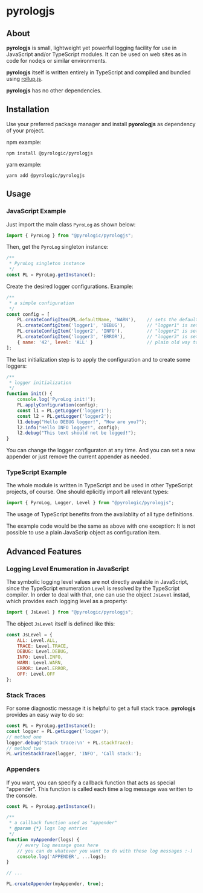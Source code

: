 # pyrologjs

## About

**pyrologjs** is small, lightweight yet powerful logging facility for use in JavaScript and/or TypeScript modules.
It can be used on web sites as in code for nodejs or similar environments.

**pyrologjs** itself is written entirely in TypeScript and compiled and bundled using [rollup.js](https://rollupjs.org/guide/en/).

**pyrologjs** has no other dependencies.


## Installation

Use your preferred package manager and install **pyorologjs** as dependency of your project.

npm example:
```
npm install @pyrologic/pyrologjs
``` 

yarn example:
```
yarn add @pyrologic/pyrologjs
```


## Usage

### JavaScript Example

Just import the main class `PyroLog` as shown below:
```js
import { PyroLog } from "@pyrologic/pyrologjs";
```
Then, get the `PyroLog` singleton instance:
```js
/**
 * PyroLog singleton instance
 */
const PL = PyroLog.getInstance();
```
Create the desired logger configurations. Example:
```js
/**
 * a simple configuration
 */
const config = [
    PL.createConfigItem(PL.defaultName, 'WARN'),    // sets the default logging level to WARN
    PL.createConfigItem('logger1', 'DEBUG'),        // "logger1" is set to level DEBUG
    PL.createConfigItem('logger2', 'INFO'),         // "logger2" is set to level INFO
    PL.createConfigItem('logger3', 'ERROR'),        // "logger3" is set to level ERROR
    { name: '42', level: 'ALL' }                    // plain old way to define a logger configuration item, possible in JavaScript but not recommended
];
```

The last initialization step is to apply the configuration and to create some loggers:
```js
/**
 * logger initialization
 */
function init() {
    console.log('PyroLog init!');
    PL.applyConfiguration(config);
    const l1 = PL.getLogger('logger1');
    const l2 = PL.getLogger('logger2');
    l1.debug("Hello DEBUG logger!", "How are you?");
    l2.info("Hello INFO logger!", config);
    l2.debug("This text should not be logged!");
}
```
You can change the logger configuraton at any time. And you can set a new appender or just remove the current appender as needed.

### TypeScript Example

The whole module is written in TypeScript and be used in other TypeScript projects, of course. One should eplicitly import all relevant types:
```ts
import { PyroLog, Logger, Level } from "@pyrologic/pyrologjs";
```

The usage of TypeScript benefits from the availablity of all type definitions.

The example code would be the same as above with one exception: It is not possible to use a plain JavaScrip object as configuration item.


## Advanced Features

### Logging Level Enumeration in JavaScript

The symbolic logging level values are not directly available in JavaScript, since the TypeScript enumeration `Level` is resolved by the TypeScript compiler. In order to deal with that, one can use the object `JsLevel` instad, which provides each logging level as a property:
```js
import { JsLevel } from "@pyrologic/pyrologjs";
```

The object `JsLevel` itself is defined like this:
```js
const JsLevel = {
    ALL: Level.ALL,
    TRACE: Level.TRACE,
    DEBUG: Level.DEBUG,
    INFO: Level.INFO,
    WARN: Level.WARN,
    ERROR: Level.ERROR,
    OFF: Level.OFF
};
```

### Stack Traces

For some diagnostic message it is helpful to get a full stack trace. **pyrologjs** provides an easy way to do so:
```js
const PL = PyroLog.getInstance();
const logger = PL.getLogger('logger');
// method one
logger.debug('Stack trace:\n' + PL.stackTrace);
// method two
PL.writeStackTrace(logger, 'INFO', 'Call stack:');

```

### Appenders

If you want, you can specify a callback function that acts as special "appender". This function is called each time a log message was written to the console.
```js
const PL = PyroLog.getInstance();

/**
 * a callback function used as "appender"
 * @param {*} logs log entries
 */
function myAppender(logs) {
    // every log message goes here
    // you can do whatever you want to do with these log messages :-)
    console.log('APPENDER', ...logs);
}

// ...

PL.createAppender(myAppender, true);

```
